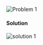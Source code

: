 ![Problem 1](https://github.com/cpp-rakesh/DiscreteMathematicsAndItsApplications/blob/master/Chapter_8_Advanced_Counting_Techniques/8.3_Divide_and_Conquer_Algorithms_and_Recurrence_Relations/Exercises/repo/problem_1.jpg)

#### Solution
![solution 1](https://github.com/cpp-rakesh/DiscreteMathematicsAndItsApplications/blob/master/Chapter_8_Advanced_Counting_Techniques/8.3_Divide_and_Conquer_Algorithms_and_Recurrence_Relations/Exercises/repo/solution_1.jpg)